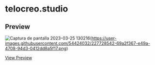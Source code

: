 # telocreo.studio

## Preview

![Captura de pantalla 2023-03-25 130216](https://em-stea.github.io/telocreo.studio/)(https://user-images.githubusercontent.com/54424032/227728542-69a2f367-e49a-4708-94d3-0412dd8a5f17.png)

[View Preview](https://em-stea.github.io/telocreo.studio/)

